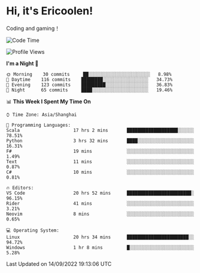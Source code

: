 # Hi, it's Ericoolen!
Coding and gaming！

<!--START_SECTION:waka-->
![Code Time](http://img.shields.io/badge/Code%20Time-377%20hrs%2046%20mins-blue)

![Profile Views](http://img.shields.io/badge/Profile%20Views-0-blue)

**I'm a Night 🦉** 

```text
🌞 Morning    30 commits     ██░░░░░░░░░░░░░░░░░░░░░░░   8.98% 
🌆 Daytime    116 commits    ████████░░░░░░░░░░░░░░░░░   34.73% 
🌃 Evening    123 commits    █████████░░░░░░░░░░░░░░░░   36.83% 
🌙 Night      65 commits     ████░░░░░░░░░░░░░░░░░░░░░   19.46%

```


📊 **This Week I Spent My Time On** 

```text
⌚︎ Time Zone: Asia/Shanghai

💬 Programming Languages: 
Scala                    17 hrs 2 mins       ███████████████████░░░░░░   78.51% 
Python                   3 hrs 32 mins       ████░░░░░░░░░░░░░░░░░░░░░   16.31% 
F#                       19 mins             ░░░░░░░░░░░░░░░░░░░░░░░░░   1.49% 
Text                     11 mins             ░░░░░░░░░░░░░░░░░░░░░░░░░   0.87% 
C#                       10 mins             ░░░░░░░░░░░░░░░░░░░░░░░░░   0.81%

🔥 Editors: 
VS Code                  20 hrs 52 mins      ████████████████████████░   96.15% 
Rider                    41 mins             ░░░░░░░░░░░░░░░░░░░░░░░░░   3.21% 
Neovim                   8 mins              ░░░░░░░░░░░░░░░░░░░░░░░░░   0.65%

💻 Operating System: 
Linux                    20 hrs 34 mins      ███████████████████████░░   94.72% 
Windows                  1 hr 8 mins         █░░░░░░░░░░░░░░░░░░░░░░░░   5.28%

```


 Last Updated on 14/09/2022 19:13:06 UTC
<!--END_SECTION:waka-->

